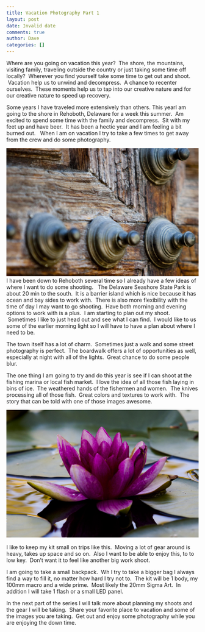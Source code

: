 ```yaml
---
title: Vacation Photography Part 1
layout: post
date: Invalid date
comments: true
author: Dave
categories: []
---
```

Where are you going on vacation this year?  The shore, the mountains, visiting family, traveling outside the country or just taking some time off locally?  Wherever you find yourself take some time to get out and shoot.  Vacation help us to unwind and decompress.  A chance to recenter ourselves.  These moments help us to tap into our creative nature and for our creative nature to speed up recovery.

Some years I have traveled more extensively than others.  This yearI am going to the shore in Rehoboth, Delaware for a week this summer.  Am excited to spend some time with the family and decompress.  Sit with my feet up and have beer.  It has been a hectic year and I am feeling a bit burned out.   When I am on vacation I try to take a few times to get away from the crew and do some photography.

![Details on the door of a Medieval church in Toledo, Spain.](/uploads/2018/04/22/3810_2.jpg)I have been down to Rehoboth several time so I already have a few ideas of where I want to do some shooting.   The Delaware Seashore State Park is about 20 min to the south.  It is a barrier island which is nice because it has ocean and bay sides to work with.  There is also more flexibility with the time of day I may want to go shooting.  Have both morning and evening options to work with is a plus.  I am starting to plan out my shoot.  Sometimes I like to just head out and see what I can find.  I would like to us some of the earlier morning light so I will have to have a plan about where I need to be.

The town itself has a lot of charm.  Sometimes just a walk and some street photography is perfect.  The boardwalk offers a lot of opportunities as well, especially at night with all of the lights.  Great chance to do some people blur.

The one thing I am going to try and do this year is see if I can shoot at the fishing marina or local fish market.  I love the idea of all those fish laying in bins of ice.  The weathered hands of the fishermen and women.  The knives processing all of those fish.  Great colors and textures to work with.  The story that can be told with one of those images awesome.

![A Lilly I can across in an amazing little public garden I came across in Madrid, Spain. ](/uploads/2018/04/22/3810.jpg)

I like to keep my kit small on trips like this.  Moving a lot of gear around is heavy, takes up space and so on.  Also I want to be able to enjoy this, to to low key.  Don’t want it to feel like another big work shoot.

I am going to take a small backpack.  Wh I try to take a bigger bag I always find a way to fill it, no matter how hard I try not to.  The kit will be 1 body, my 100mm macro and a wide prime.  Most likely the 20mm Sigma Art.  In addition I will take 1 flash or a small LED panel.

In the next part of the series I will talk more about planning my shoots and the gear I will be taking.  Share your favorite place to vacation and some of the images you are taking.  Get out and enjoy some photography while you are enjoying the down time.
